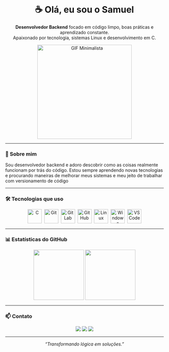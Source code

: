 <h1 align="center">☕️ Olá, eu sou o Samuel </h1>

<p align="center">
  <b>Desenvolvedor Backend</b> focado em código limpo, boas práticas e aprendizado constante.<br>
  Apaixonado por tecnologia, sistemas Linux e desenvolvimento em C.
</p>

<p align="center">
  <img src="https://i.pinimg.com/originals/a1/01/b4/a101b4cd58d9ae85a1a9f85f40e36e7b.gif" alt="GIF Minimalista" width="300px">
</p>

---

### 🧠 Sobre mim
Sou desenvolvedor backend e adoro descobrir como as coisas realmente funcionam por trás do código. Estou sempre aprendendo novas tecnologias e procurando maneiras de melhorar meus sistemas e meu jeito de trabalhar com versionamento de código

---

### 🛠️ Tecnologias que uso
<div align="center">
  <img src="https://cdn.jsdelivr.net/gh/devicons/devicon/icons/c/c-original.svg" title="C" alt="C" width="45" height="45"/>&nbsp;
  <img src="https://cdn.jsdelivr.net/gh/devicons/devicon/icons/git/git-original.svg" title="Git" alt="Git" width="45" height="45"/>&nbsp;
  <img src="https://cdn.jsdelivr.net/gh/devicons/devicon/icons/gitlab/gitlab-original.svg" title="GitLab" alt="GitLab" width="45" height="45"/>&nbsp;
  <img src="https://cdn.jsdelivr.net/gh/devicons/devicon/icons/github/github-original.svg" title="GitHub" alt="GitHub" width="45" height="45"/>&nbsp;
  <img src="https://cdn.jsdelivr.net/gh/devicons/devicon/icons/linux/linux-original.svg" title="Linux" alt="Linux" width="45" height="45"/>&nbsp;
  <img src="https://cdn.jsdelivr.net/gh/devicons/devicon/icons/windows8/windows8-original.svg" title="Windows" alt="Windows" width="45" height="45"/>&nbsp;
  <img src="https://cdn.jsdelivr.net/gh/devicons/devicon/icons/vscode/vscode-original.svg" title="VSCode" alt="VSCode" width="45" height="45"/>
</div>

---

### 📊 Estatísticas do GitHub
<div align="center">
  <img height="160em" src="https://github-readme-stats.vercel.app/api?username=sosobraldev7&show_icons=true&theme=dark&include_all_commits=true&count_private=true"/>
<img height="160em" src="https://github-readme-stats.vercel.app/api/top-langs/?username=sosobraldev7&layout=compact&langs_count=7&theme=dark"/>
</div>

---

### 📫 Contato
<div align="center">
  <a href="https://github.com/sosobraldev7"><img src="https://img.shields.io/badge/GitHub-100000?style=for-the-badge&logo=github&logoColor=white"/></a>
  <a href="mailto:soaobral.tech@gmail.com"><img src="https://img.shields.io/badge/Email-D14836?style=for-the-badge&logo=gmail&logoColor=white"/></a>
  <a href="https://www.linkedin.com/in/samuel-oliveira-sobral-285647312?utm_source=share_via&utm_content=profile&utm_medium=member_ios"><img src="https://img.shields.io/badge/LinkedIn-0A66C2?style=for-the-badge&logo=linkedin&logoColor=white"/></a>
</div>

---

<div align="center">
  <i>“Transformando lógica em soluções.”</i>
</div>
